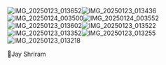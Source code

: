 ![IMG_20250123_013652](https://github.com/user-attachments/assets/baa12400-45cb-431e-8aa4-3911f4f6c792)![IMG_20250123_013436](https://github.com/user-attachments/assets/4140e1cc-a12e-4287-beee-dbf3257800fd)![IMG_20250124_003500](https://github.com/user-attachments/assets/f3e3f06e-5810-48c8-88c9-8b21a8cf3a8f)![IMG_20250124_003552](https://github.com/user-attachments/assets/afb5cd0e-3229-433f-bbcb-7befc00056ed)![IMG_20250123_013602](https://github.com/user-attachments/assets/ac4a3410-a3fe-4c2d-a800-37f9f33ff17d)![IMG_20250123_013522](https://github.com/user-attachments/assets/c388f7fe-d5b8-49d8-b6d4-8bab49193fcc)![IMG_20250123_013352](https://github.com/user-attachments/assets/94b5d077-0985-4304-951d-27cb8d2f8488)![IMG_20250123_013255](https://github.com/user-attachments/assets/a568023a-f28b-4b4e-8ae1-2960b4b92b62)![IMG_20250123_013218](https://github.com/user-attachments/assets/a88b9dd9-3c52-4b2a-88f9-e5eff6e05c49)

💢Jay Shriram 








